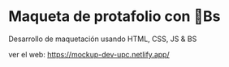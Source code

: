 # Maqueta de protafolio con 🥳Bs

Desarrollo de maquetación usando HTML, CSS, JS & BS

ver el web: https://mockup-dev-upc.netlify.app/ 